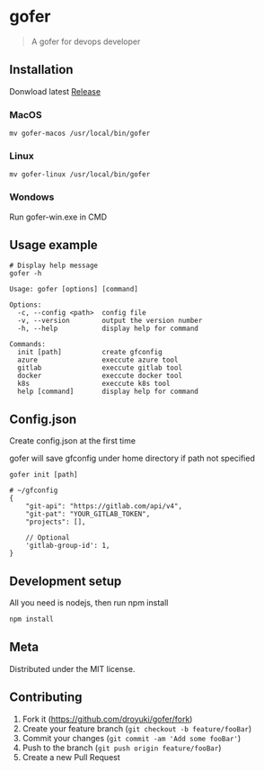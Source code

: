 # gofer
> A gofer for devops developer


## Installation
Donwload latest [Release](https://github.com/droyuki/gofer/releases)

### MacOS
```
mv gofer-macos /usr/local/bin/gofer
```
### Linux
```
mv gofer-linux /usr/local/bin/gofer
```
### Wondows
Run gofer-win.exe in CMD

## Usage example

```
# Display help message
gofer -h

Usage: gofer [options] [command]

Options:
  -c, --config <path>  config file
  -v, --version        output the version number
  -h, --help           display help for command

Commands:
  init [path]          create gfconfig
  azure                execcute azure tool
  gitlab               execcute gitlab tool
  docker               execcute docker tool
  k8s                  execcute k8s tool
  help [command]       display help for command
```

## Config.json

Create config.json at the first time

gofer will save gfconfig under home directory if path not specified

```
gofer init [path]

# ~/gfconfig
{
    "git-api": "https://gitlab.com/api/v4",
    "git-pat": "YOUR_GITLAB_TOKEN",
    "projects": [],

    // Optional
    'gitlab-group-id': 1, 
}
```



## Development setup

All you need is nodejs, then run npm install

```sh
npm install
```

## Meta

Distributed under the MIT license.

## Contributing

1. Fork it (<https://github.com/droyuki/gofer/fork>)
2. Create your feature branch (`git checkout -b feature/fooBar`)
3. Commit your changes (`git commit -am 'Add some fooBar'`)
4. Push to the branch (`git push origin feature/fooBar`)
5. Create a new Pull Request
